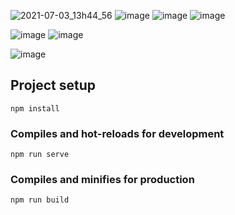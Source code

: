 ![2021-07-03_13h44_56](https://user-images.githubusercontent.com/29683040/124354862-20044f80-dc06-11eb-8f5a-55e5fe1204f4.gif)
![image](https://user-images.githubusercontent.com/29683040/124354296-45438e80-dc03-11eb-9863-4434d0019148.png)
![image](https://user-images.githubusercontent.com/29683040/124354299-470d5200-dc03-11eb-82bc-b1bbda905fde.png)
![image](https://user-images.githubusercontent.com/29683040/124354302-496fac00-dc03-11eb-90e2-d51085f8ae7e.png)


![image](https://user-images.githubusercontent.com/29683040/124354312-5096ba00-dc03-11eb-9f86-f4741527938d.png)
![image](https://user-images.githubusercontent.com/29683040/124354305-4d033300-dc03-11eb-82b3-6c8e16763ab7.png)


![image](https://user-images.githubusercontent.com/29683040/124354314-52f91400-dc03-11eb-85f9-8c3fc40d676b.png)

## Project setup
```
npm install
```

### Compiles and hot-reloads for development
```
npm run serve
```

### Compiles and minifies for production
```
npm run build
```

